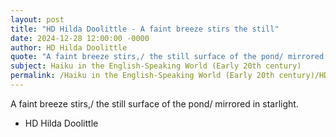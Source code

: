 ```yaml
---
layout: post
title: "HD Hilda Doolittle - A faint breeze stirs the still"
date: 2024-12-28 12:00:00 -0000
author: HD Hilda Doolittle
quote: "A faint breeze stirs,/ the still surface of the pond/ mirrored in starlight."
subject: Haiku in the English-Speaking World (Early 20th century)
permalink: /Haiku in the English-Speaking World (Early 20th century)/HD Hilda Doolittle/HD Hilda Doolittle - A faint breeze stirs the still
---
```


A faint breeze stirs,/ the still surface of the pond/ mirrored in starlight.

- HD Hilda Doolittle
